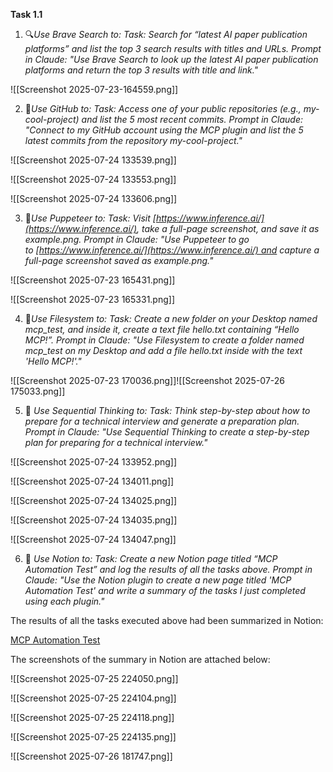 
**Task 1.1**  

1. 🔍*Use Brave Search to: Task: Search for “latest AI paper publication platforms” and list the top 3 search results with titles and URLs. Prompt in Claude: "Use Brave Search to look up the latest AI paper publication platforms and return the top 3 results with title and link."*


![[Screenshot 2025-07-23-164559.png]]

2. 💼*Use GitHub to: Task: Access one of your public repositories (e.g., my-cool-project) and list the 5 most recent commits. Prompt in Claude: "Connect to my GitHub account using the MCP plugin and list the 5 latest commits from the repository my-cool-project."*

![[Screenshot 2025-07-24 133539.png]]

![[Screenshot 2025-07-24 133553.png]]

![[Screenshot 2025-07-24 133606.png]]

3. 🤖*Use Puppeteer to: Task: Visit [https://www.inference.ai/](https://www.inference.ai/), take a full-page screenshot, and save it as example.png. Prompt in Claude: "Use Puppeteer to go to [https://www.inference.ai/](https://www.inference.ai/) and capture a full-page screenshot saved as example.png."*

![[Screenshot 2025-07-23 165431.png]]

![[Screenshot 2025-07-23 165331.png]]

4. 💾*Use Filesystem to: Task: Create a new folder on your Desktop named mcp_test, and inside it, create a text file hello.txt containing “Hello MCP!”. Prompt in Claude: "Use Filesystem to create a folder named mcp_test on my Desktop and add a file hello.txt inside with the text 'Hello MCP!'."*

![[Screenshot 2025-07-23 170036.png]]![[Screenshot 2025-07-26 175033.png]]

5.  🧠 *Use Sequential Thinking to: Task: Think step-by-step about how to prepare for a technical interview and generate a preparation plan. Prompt in Claude: "Use Sequential Thinking to create a step-by-step plan for preparing for a technical interview."*

![[Screenshot 2025-07-24 133952.png]]

![[Screenshot 2025-07-24 134011.png]]

![[Screenshot 2025-07-24 134025.png]]

![[Screenshot 2025-07-24 134035.png]]


![[Screenshot 2025-07-24 134047.png]]

6.  📝 *Use Notion to: Task: Create a new Notion page titled “MCP Automation Test” and log the results of all the tasks above. Prompt in Claude: "Use the Notion plugin to create a new page titled 'MCP Automation Test' and write a summary of the tasks I just completed using each plugin."*

The results of all the tasks executed above had been summarized in Notion: 

[MCP Automation Test](https://www.notion.so/MCP-Automation-Test-23b38d82ba068002bbb7d997df37a9aa)

The screenshots of the summary in Notion are attached below:

![[Screenshot 2025-07-25 224050.png]]

![[Screenshot 2025-07-25 224104.png]]

![[Screenshot 2025-07-25 224118.png]]

![[Screenshot 2025-07-25 224135.png]]

![[Screenshot 2025-07-26 181747.png]]


